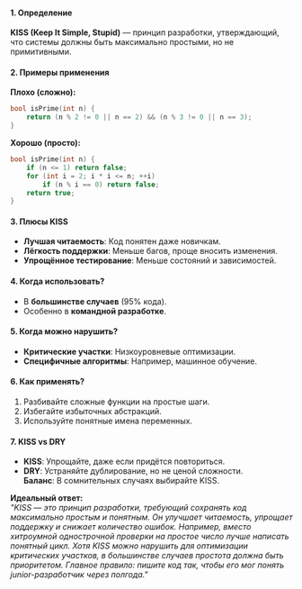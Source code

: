 #### 1. **Определение**  
**KISS (Keep It Simple, Stupid)** — принцип разработки, утверждающий, что системы должны быть максимально простыми, но не примитивными.  

#### 2. **Примеры применения**  
**Плохо (сложно):**  
```cpp  
bool isPrime(int n) {  
    return (n % 2 != 0 || n == 2) && (n % 3 != 0 || n == 3);  
}  
```  
**Хорошо (просто):**  
```cpp  
bool isPrime(int n) {  
    if (n <= 1) return false;
    for (int i = 2; i * i <= n; ++i) 
        if (n % i == 0) return false;
    return true;
}
```  

#### 3. **Плюсы KISS**  
- **Лучшая читаемость**: Код понятен даже новичкам.  
- **Лёгкость поддержки**: Меньше багов, проще вносить изменения.  
- **Упрощённое тестирование**: Меньше состояний и зависимостей.  

#### 4. **Когда использовать?**  
- В **большинстве случаев** (95% кода).  
- Особенно в **командной разработке**.  

#### 5. **Когда можно нарушить?**  
- **Критические участки**: Низкоуровневые оптимизации.  
- **Специфичные алгоритмы**: Например, машинное обучение.  

#### 6. **Как применять?**  
1. Разбивайте сложные функции на простые шаги.  
2. Избегайте избыточных абстракций.  
3. Используйте понятные имена переменных.

#### 7. **KISS vs DRY**  
- **KISS**: Упрощайте, даже если придётся повториться.  
- **DRY**: Устраняйте дублирование, но не ценой сложности.  
**Баланс**: В сомнительных случаях выбирайте KISS.

**Идеальный ответ:**  
*"KISS — это принцип разработки, требующий сохранять код максимально простым и понятным. Он улучшает читаемость, упрощает поддержку и снижает количество ошибок. Например, вместо хитроумной однострочной проверки на простое число лучше написать понятный цикл. Хотя KISS можно нарушить для оптимизации критических участков, в большинстве случаев простота должна быть приоритетом. Главное правило: пишите код так, чтобы его мог понять junior-разработчик через полгода."*  